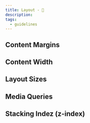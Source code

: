 ```yaml
---
title: Layout - 📐
description:
tags:
  - guidelines
---
```


<DocHeader props={props}/>

## Content Margins

## Content Width

## Layout Sizes

## Media Queries

## Stacking Indez (z-index)
